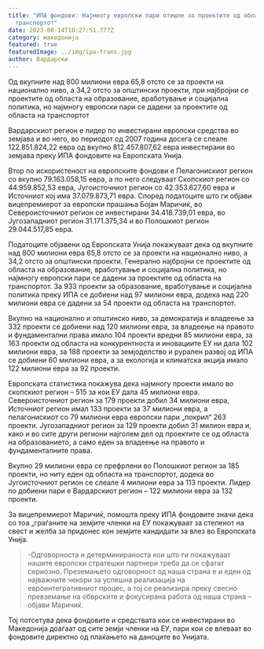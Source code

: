 ```yaml
---
title: "ИПА фондови: Најмногу европски пари отишле за проектите од областа на
  транспортот"
date: 2023-08-14T18:27:51.777Z
category: македонија
featured: true
featuredImage: ../img/ipa-trans.jpg
author: Вардарски
---
```

<!--StartFragment-->

Од вкупните над 800 милиони евра 65,8 отсто се за проекти на национално ниво, а 34,2 отсто за општински проекти, при најбројни се проектите од областа на образование, вработување и социјална политика, но најмногу европски пари се дадени за проектите од областа на транспортот

Вардарскиот регион е лидер по инвестирани европски средства во земјава и во него, во периодот од 2007 година досега се слеале 122.851.824,22 евра од вкупно 812.457.807,62 евра инвестирани во земјава преку ИПА фондовите на Европската Унија.

<!--EndFragment--><!--StartFragment-->

Втор по искористеност на европските фондови е Пелагонискиот регион со вкупно 79.163.058,15 евра, а по него следуваат Скопскиот регион со 44.959.852,53 евра, Југоисточниот регион со 42.353.627,60 евра и Источниот кој има 37.079.873,71 евра. Според податоците што ги објави вицепремиерот за европски прашања Бојан Маричиќ, во Североисточниот регион се инвестирани 34.418.739,01 евра, во Југозападниот регион 31.171.375,34 и во Полошкиот регион 29.044.517,85 евра.

Податоците објавени од Европската Унија покажуваат дека од вкупните над 800 милиони евра 65,8 отсто се за проекти на национално ниво, а 34,2 отсто за општински проекти. Генерално најбројни се проектите од областа на образование, вработување и социјална политика, но најмногу европски пари се дадени за проектите од областа на транспортот. За 933 проекти за образование, вработување и социјална политика преку ИПА се добиени над 97 милиони евра, додека над 220 милиони евра се дадени за 54 проекти од областа на транспортот.

<!--EndFragment--><!--StartFragment-->

Вкупно на национално и општинско ниво, за демократија и владеење за 332 проекти се добиени над 120 милиони евра, за владеење на правото и фундаментални права имало 104 проекти вредни 85 милиони евра, за 163 проекти од областа на конкурентноста и иновациите ЕУ ни дала 102 милиони евра, за 188 проекти за земјоделство и рурален развој од ИПА се добиени 60 милиони евра, а за екологија и климатска акција имало 122 милиони евра за 92 проекти.

Европската статистика покажува дека најмногу проекти имало во скопскиот регион – 515 за кои ЕУ дала 45 милиони евра. Североисточниот регион за 179 проекти добил 34 милиони евра, Источниот регион имал 133 проекти за 37 милиони евра, а пелагонискиот со 79 милиони евра европски пари „покрил“ 263 проекти. Југозападниот регион за 129 проекти добил 31 милион евра и, како и во сите други региони најголем дел од проектите се од областа на образованието, а само еден за владеење на правото и фундаменталните права.

Вкупно 29 милиони евра се префрлени во Полошкиот регион за 185 проекти, но ниту еден од областа на транспортот, додека во Југоисточниот регион се слеале 4 милиони евра за 113 проекти. Лидер по добиени пари е Вардарскиот регион – 122 милиони евра за 132 проекти.

За вицепремиерот Маричиќ, помошта преку ИПА фондовите значи дека со тоа „граѓаните на земјите членки на ЕУ покажуваат за степенот на свест и желба за придонес кон земјите кандидати за влез во Европската Унија.

> \-Одговорноста и детерминираноста кои што ги покажуваат нашите европски стратешки партнери треба да се сфатат сериозно. Преземањето одговорност од наша страна е и еден од најважните чекори за успешна реализација на евроинтегративниот процес, а тој се реализира преку свесно превземање на обврските и фокусирана работа од наша страна – објави Маричиќ.

Тој потсетува дека фондовите и средствата кои се инвестирани во Македонија доаѓаат од сите земји членки на ЕУ, пари кои се влеваат во фондовите директно од плаќањето на даноците во Унијата.

<!--EndFragment-->